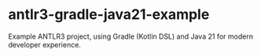 # antlr3-gradle-java21-example
 Example ANTLR3 project, using Gradle (Kotlin DSL) and Java 21 for modern developer experience.
